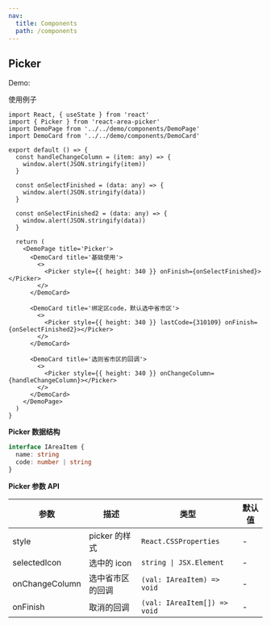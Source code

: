 ```yaml
---
nav:
  title: Components
  path: /components
---
```


## Picker

Demo:

使用例子

```tsx
import React, { useState } from 'react'
import { Picker } from 'react-area-picker'
import DemoPage from '../../demo/components/DemoPage'
import DemoCard from '../../demo/components/DemoCard'

export default () => {
  const handleChangeColumn = (item: any) => {
    window.alert(JSON.stringify(item))
  }

  const onSelectFinished = (data: any) => {
    window.alert(JSON.stringify(data))
  }

  const onSelectFinished2 = (data: any) => {
    window.alert(JSON.stringify(data))
  }

  return (
    <DemoPage title='Picker'>
      <DemoCard title='基础使用'>
        <>
          <Picker style={{ height: 340 }} onFinish={onSelectFinished}></Picker>
        </>
      </DemoCard>

      <DemoCard title='绑定区code，默认选中省市区'>
        <>
          <Picker style={{ height: 340 }} lastCode={310109} onFinish={onSelectFinished2}></Picker>
        </>
      </DemoCard>

      <DemoCard title='选则省市区的回调'>
        <>
          <Picker style={{ height: 340 }} onChangeColumn={handleChangeColumn}></Picker>
        </>
      </DemoCard>
    </DemoPage>
  )
}
```

**Picker 数据结构**

```ts
interface IAreaItem {
  name: string
  code: number | string
}
```

**Picker 参数 API**

| 参数           | 描述             | 类型                         | 默认值 |
| -------------- | ---------------- | ---------------------------- | ------ |
| style          | picker 的样式    | `React.CSSProperties`        | -      |
| selectedIcon   | 选中的 icon      | `string \| JSX.Element`      | -      |
| onChangeColumn | 选中省市区的回调 | `(val: IAreaItem) => void`   | -      |
| onFinish       | 取消的回调       | `(val: IAreaItem[]) => void` | -      |
